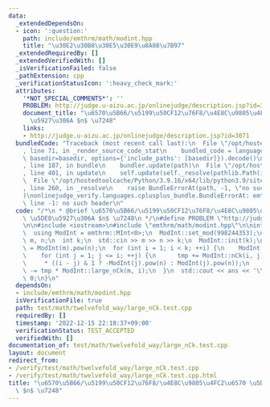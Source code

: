 ```yaml
---
data:
  _extendedDependsOn:
  - icon: ':question:'
    path: include/emthrm/math/modint.hpp
    title: "\u30E2\u30B8\u30E5\u30E9\u8A08\u7B97"
  _extendedRequiredBy: []
  _extendedVerifiedWith: []
  _isVerificationFailed: false
  _pathExtension: cpp
  _verificationStatusIcon: ':heavy_check_mark:'
  attributes:
    '*NOT_SPECIAL_COMMENTS*': ''
    PROBLEM: http://judge.u-aizu.ac.jp/onlinejudge/description.jsp?id=3071
    document_title: "\u6570\u5B66/\u5199\u50CF12\u76F8/\u4E8C\u9805\u4FC2\u6570 \u5DE8\
      \u5927\u306A $n$ \u7248"
    links:
    - http://judge.u-aizu.ac.jp/onlinejudge/description.jsp?id=3071
  bundledCode: "Traceback (most recent call last):\n  File \"/opt/hostedtoolcache/Python/3.9.16/x64/lib/python3.9/site-packages/onlinejudge_verify/documentation/build.py\"\
    , line 71, in _render_source_code_stat\n    bundled_code = language.bundle(stat.path,\
    \ basedir=basedir, options={'include_paths': [basedir]}).decode()\n  File \"/opt/hostedtoolcache/Python/3.9.16/x64/lib/python3.9/site-packages/onlinejudge_verify/languages/cplusplus.py\"\
    , line 187, in bundle\n    bundler.update(path)\n  File \"/opt/hostedtoolcache/Python/3.9.16/x64/lib/python3.9/site-packages/onlinejudge_verify/languages/cplusplus_bundle.py\"\
    , line 401, in update\n    self.update(self._resolve(pathlib.Path(included), included_from=path))\n\
    \  File \"/opt/hostedtoolcache/Python/3.9.16/x64/lib/python3.9/site-packages/onlinejudge_verify/languages/cplusplus_bundle.py\"\
    , line 260, in _resolve\n    raise BundleErrorAt(path, -1, \"no such header\"\
    )\nonlinejudge_verify.languages.cplusplus_bundle.BundleErrorAt: emthrm/math/modint.hpp:\
    \ line -1: no such header\n"
  code: "/*\n * @brief \u6570\u5B66/\u5199\u50CF12\u76F8/\u4E8C\u9805\u4FC2\u6570\
    \ \u5DE8\u5927\u306A $n$ \u7248\n */\n#define PROBLEM \"http://judge.u-aizu.ac.jp/onlinejudge/description.jsp?id=3071\"\
    \n\n#include <iostream>\n#include \"emthrm/math/modint.hpp\"\n\nint main() {\n\
    \  using ModInt = emthrm::MInt<0>;\n  ModInt::set_mod(998244353);\n  long long\
    \ m, n;\n  int k;\n  std::cin >> m >> n >> k;\n  ModInt::init(k);\n  ModInt ans\
    \ = ModInt(m).pow(n);\n  for (int i = 1; i < k; ++i) {\n    ModInt tmp = 0;\n\
    \    for (int j = 1; j <= i; ++j) {\n      tmp += ModInt::nCk(i, j)\n        \
    \     * ((i - j) & 1 ? -ModInt(j).pow(n) : ModInt(j).pow(n));\n    }\n    ans\
    \ -= tmp * ModInt::large_nCk(m, i);\n  }\n  std::cout << ans << '\\n';\n  return\
    \ 0;\n}\n"
  dependsOn:
  - include/emthrm/math/modint.hpp
  isVerificationFile: true
  path: test/math/twelvefold_way/large_nCk.test.cpp
  requiredBy: []
  timestamp: '2022-12-15 22:18:37+09:00'
  verificationStatus: TEST_ACCEPTED
  verifiedWith: []
documentation_of: test/math/twelvefold_way/large_nCk.test.cpp
layout: document
redirect_from:
- /verify/test/math/twelvefold_way/large_nCk.test.cpp
- /verify/test/math/twelvefold_way/large_nCk.test.cpp.html
title: "\u6570\u5B66/\u5199\u50CF12\u76F8/\u4E8C\u9805\u4FC2\u6570 \u5DE8\u5927\u306A\
  \ $n$ \u7248"
---
```

